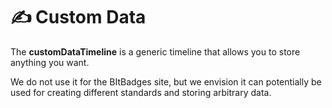 # ✍ Custom Data

The **customDataTimeline** is a generic timeline that allows you to store anything you want.&#x20;

We do not use it for the BItBadges site, but we envision it can potentially be used for creating different standards and storing arbitrary data.
